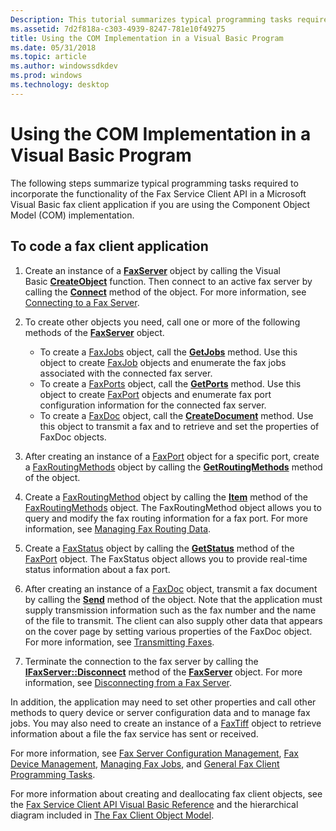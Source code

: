 ```yaml
---
Description: This tutorial summarizes typical programming tasks required to incorporate the functionality of the Fax Service Client API in a Microsoft Visual Basic fax client application if you are using the Component Object Model (COM) implementation.
ms.assetid: 7d2f818a-c303-4939-8247-781e10f49275
title: Using the COM Implementation in a Visual Basic Program
ms.date: 05/31/2018
ms.topic: article
ms.author: windowssdkdev
ms.prod: windows
ms.technology: desktop
---
```


# Using the COM Implementation in a Visual Basic Program

The following steps summarize typical programming tasks required to incorporate the functionality of the Fax Service Client API in a Microsoft Visual Basic fax client application if you are using the Component Object Model (COM) implementation.

## To code a fax client application

1.  Create an instance of a [**FaxServer**](-mfax-faxserver.md) object by calling the Visual Basic [**CreateObject**](ec11fd03-b420-412f-b25a-057f877cefbc) function. Then connect to an active fax server by calling the [**Connect**](/windows/previous-versions/FaxComex/nf-faxcomex-ifaxserver-connect?branch=master) method of the object. For more information, see [Connecting to a Fax Server](-mfax-connecting-to-a-fax-server.md).

2.  To create other objects you need, call one or more of the following methods of the [**FaxServer**](-mfax-faxserver.md) object.

    -   To create a [FaxJobs](-mfax-faxjobs.md) object, call the [**GetJobs**](/windows/previous-versions/faxcomex/?branch=master) method. Use this object to create [FaxJob](-mfax-faxjob.md) objects and enumerate the fax jobs associated with the connected fax server.
    -   To create a [FaxPorts](-mfax-faxports.md) object, call the [**GetPorts**](/windows/previous-versions/faxcomex/?branch=master) method. Use this object to create [FaxPort](-mfax-faxport.md) objects and enumerate fax port configuration information for the connected fax server.
    -   To create a [FaxDoc](-mfax-faxdoc.md) object, call the [**CreateDocument**](/windows/previous-versions/faxcomex/?branch=master) method. Use this object to transmit a fax and to retrieve and set the properties of FaxDoc objects.

3.  After creating an instance of a [FaxPort](-mfax-faxport.md) object for a specific port, create a [FaxRoutingMethods](-mfax-faxroutingmethods.md) object by calling the [**GetRoutingMethods**](/windows/previous-versions/Faxcom/nf-faxcom-ifaxport-getroutingmethods?branch=master) method of the object.

4.  Create a [FaxRoutingMethod](-mfax-faxroutingmethod.md) object by calling the [**Item**](-mfax-faxinboundroutingmethods-item.md) method of the [FaxRoutingMethods](-mfax-faxroutingmethods.md) object. The FaxRoutingMethod object allows you to query and modify the fax routing information for a fax port. For more information, see [Managing Fax Routing Data](-mfax-managing-fax-routing-data.md).

5.  Create a [FaxStatus](-mfax-faxstatus.md) object by calling the [**GetStatus**](/windows/previous-versions/Faxcom/nf-faxcom-ifaxport-getstatus?branch=master) method of the [FaxPort](-mfax-faxport.md) object. The FaxStatus object allows you to provide real-time status information about a fax port.

6.  After creating an instance of a [FaxDoc](-mfax-faxdoc.md) object, transmit a fax document by calling the [**Send**](/windows/previous-versions/Faxcom/?branch=master) method of the object. Note that the application must supply transmission information such as the fax number and the name of the file to transmit. The client can also supply other data that appears on the cover page by setting various properties of the FaxDoc object. For more information, see [Transmitting Faxes](-mfax-transmitting-faxes.md).

7.  Terminate the connection to the fax server by calling the [**IFaxServer::Disconnect**](/windows/previous-versions/FaxComex/?branch=master) method of the [**FaxServer**](-mfax-faxserver.md) object. For more information, see [Disconnecting from a Fax Server](-mfax-disconnecting-from-a-fax-server.md).

In addition, the application may need to set other properties and call other methods to query device or server configuration data and to manage fax jobs. You may also need to create an instance of a [FaxTiff](-mfax-faxtiff.md) object to retrieve information about a file the fax service has sent or received.

For more information, see [Fax Server Configuration Management](-mfax-fax-server-configuration-management.md), [Fax Device Management](-mfax-fax-device-management.md), [Managing Fax Jobs](-mfax-managing-fax-jobs.md), and [General Fax Client Programming Tasks](-mfax-general-fax-client-programming-tasks.md).

For more information about creating and deallocating fax client objects, see the [Fax Service Client API Visual Basic Reference](-mfax-fax-service-client-api-visual-basic-reference.md) and the hierarchical diagram included in [The Fax Client Object Model](-mfax-the-fax-client-object-model.md).

 

 



